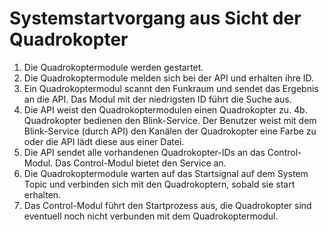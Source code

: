 Systemstartvorgang aus Sicht der Quadrokopter
=========

1.  Die Quadrokoptermodule werden gestartet.
2.  Die Quadrokoptermodule melden sich bei der API und erhalten ihre ID.
3.  Ein Quadrokoptermodul scannt den Funkraum und sendet das Ergebnis an die API. 
    Das Modul mit der niedrigsten ID führt die Suche aus.
4.  Die API weist den Quadrokoptermodulen einen Quadrokopter zu.
4b. Quadrokopter bedienen den Blink-Service. Der Benutzer weist mit dem Blink-Service (durch API) den Kanälen 
    der Quadrokopter eine Farbe zu oder die API lädt diese aus einer Datei.
5.  Die API sendet alle vorhandenen Quadrokopter-IDs an das Control-Modul. Das Control-Modul bietet den Service an.
6.  Die Quadrokoptermodule warten auf das Startsignal auf dem System Topic und verbinden sich mit den Quadrokoptern, 
    sobald sie start erhalten.
7.  Das Control-Modul führt den Startprozess aus, die Quadrokopter sind eventuell noch nicht verbunden mit dem 
    Quadrokoptermodul.
